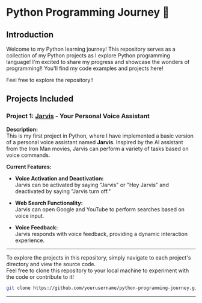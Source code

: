 # Python Programming Journey 🚀

## Introduction

Welcome to my Python learning journey! This repository serves as a collection of my Python projects as I explore Python programming language!
I'm excited to share my progress and showcase the wonders of programming!! 
You'll find my code examples and projects here!

Feel free to explore the repository!!

## Projects Included

### Project 1: [Jarvis](https://github.com/Arjun9630/My--Python-projects/tree/main/Jarvis) - Your Personal Voice Assistant

**Description:**  
This is my first project in Python, where I have implemented a basic version of a personal voice assistant named **Jarvis**. Inspired by the AI assistant from the Iron Man movies, Jarvis can perform a variety of tasks based on voice commands.

**Current Features:**
- **Voice Activation and Deactivation:**  
  Jarvis can be activated by saying "Jarvis" or "Hey Jarvis" and deactivated by saying "Jarvis turn off."
  
- **Web Search Functionality:**  
  Jarvis can open Google and YouTube to perform searches based on voice input.
  
- **Voice Feedback:**  
  Jarvis responds with voice feedback, providing a dynamic interaction experience.

---

To explore the projects in this repository, simply navigate to each project's directory and view the source code.  
Feel free to clone this repository to your local machine to experiment with the code or contribute to it!


```bash
git clone https://github.com/yourusername/python-programming-journey.git
```

---
